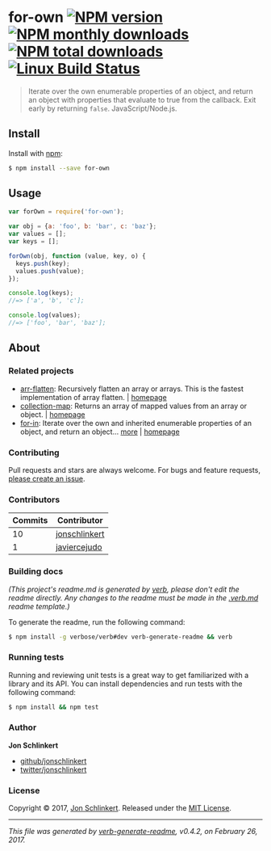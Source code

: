 # for-own [![NPM version](https://img.shields.io/npm/v/for-own.svg?style=flat)](https://www.npmjs.com/package/for-own) [![NPM monthly downloads](https://img.shields.io/npm/dm/for-own.svg?style=flat)](https://npmjs.org/package/for-own)  [![NPM total downloads](https://img.shields.io/npm/dt/for-own.svg?style=flat)](https://npmjs.org/package/for-own) [![Linux Build Status](https://img.shields.io/travis/jonschlinkert/for-own.svg?style=flat&label=Travis)](https://travis-ci.org/jonschlinkert/for-own)

> Iterate over the own enumerable properties of an object, and return an object with properties that evaluate to true from the callback. Exit early by returning `false`. JavaScript/Node.js.


































































































































































































































<extoc></extoc>

## Install

Install with [npm](https://www.npmjs.com/):

```sh
$ npm install --save for-own
```

## Usage

```js
var forOwn = require('for-own');

var obj = {a: 'foo', b: 'bar', c: 'baz'};
var values = [];
var keys = [];

forOwn(obj, function (value, key, o) {
  keys.push(key);
  values.push(value);
});

console.log(keys);
//=> ['a', 'b', 'c'];

console.log(values);
//=> ['foo', 'bar', 'baz'];
```

## About

### Related projects

* [arr-flatten](https://www.npmjs.com/package/arr-flatten): Recursively flatten an array or arrays. This is the fastest implementation of array flatten. | [homepage](https://github.com/jonschlinkert/arr-flatten "Recursively flatten an array or arrays. This is the fastest implementation of array flatten.")
* [collection-map](https://www.npmjs.com/package/collection-map): Returns an array of mapped values from an array or object. | [homepage](https://github.com/jonschlinkert/collection-map "Returns an array of mapped values from an array or object.")
* [for-in](https://www.npmjs.com/package/for-in): Iterate over the own and inherited enumerable properties of an object, and return an object… [more](https://github.com/jonschlinkert/for-in) | [homepage](https://github.com/jonschlinkert/for-in "Iterate over the own and inherited enumerable properties of an object, and return an object with properties that evaluate to true from the callback. Exit early by returning `false`. JavaScript/Node.js")

### Contributing

Pull requests and stars are always welcome. For bugs and feature requests, [please create an issue](../../issues/new).

### Contributors

| **Commits** | **Contributor** | 
| --- | --- |
| 10 | [jonschlinkert](https://github.com/jonschlinkert) |
| 1 | [javiercejudo](https://github.com/javiercejudo) |

### Building docs

_(This project's readme.md is generated by [verb](https://github.com/verbose/verb-generate-readme), please don't edit the readme directly. Any changes to the readme must be made in the [.verb.md](.verb.md) readme template.)_

To generate the readme, run the following command:

```sh
$ npm install -g verbose/verb#dev verb-generate-readme && verb
```

### Running tests

Running and reviewing unit tests is a great way to get familiarized with a library and its API. You can install dependencies and run tests with the following command:

```sh
$ npm install && npm test
```

### Author

**Jon Schlinkert**

* [github/jonschlinkert](https://github.com/jonschlinkert)
* [twitter/jonschlinkert](https://twitter.com/jonschlinkert)

### License

Copyright © 2017, [Jon Schlinkert](https://github.com/jonschlinkert).
Released under the [MIT License](LICENSE).

***

_This file was generated by [verb-generate-readme](https://github.com/verbose/verb-generate-readme), v0.4.2, on February 26, 2017._